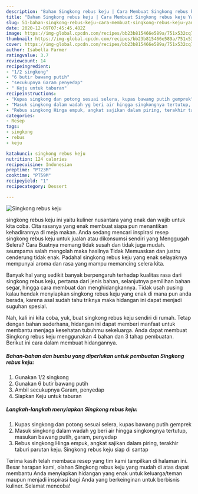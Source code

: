 ```yaml
---
description: "Bahan Singkong rebus keju | Cara Membuat Singkong rebus keju Yang Enak Dan Mudah"
title: "Bahan Singkong rebus keju | Cara Membuat Singkong rebus keju Yang Enak Dan Mudah"
slug: 51-bahan-singkong-rebus-keju-cara-membuat-singkong-rebus-keju-yang-enak-dan-mudah
date: 2020-12-09T07:45:45.482Z
image: https://img-global.cpcdn.com/recipes/bb23b815466e589a/751x532cq70/singkong-rebus-keju-foto-resep-utama.jpg
thumbnail: https://img-global.cpcdn.com/recipes/bb23b815466e589a/751x532cq70/singkong-rebus-keju-foto-resep-utama.jpg
cover: https://img-global.cpcdn.com/recipes/bb23b815466e589a/751x532cq70/singkong-rebus-keju-foto-resep-utama.jpg
author: Isabella Farmer
ratingvalue: 3.7
reviewcount: 14
recipeingredient:
- "1/2 singkong"
- "6 butir bawang putih"
- "secukupnya Garam penyedap"
- " Keju untuk taburan"
recipeinstructions:
- "Kupas singkong dan potong sesuai selera, kupas bawang putih gemprek"
- "Masuk singkong dalam wadah yg beri air hingga singkongnya tertutup, masukan bawang putih, garam, penyedap"
- "Rebus singkong Hinga empuk, angkat sajikan dalam piring, terakhir taburi parutan keju. Singkong rebus keju siap di santap"
categories:
- Resep
tags:
- singkong
- rebus
- keju

katakunci: singkong rebus keju 
nutrition: 124 calories
recipecuisine: Indonesian
preptime: "PT23M"
cooktime: "PT59M"
recipeyield: "1"
recipecategory: Dessert

---
```



![Singkong rebus keju](https://img-global.cpcdn.com/recipes/bb23b815466e589a/751x532cq70/singkong-rebus-keju-foto-resep-utama.jpg)


singkong rebus keju ini yaitu kuliner nusantara yang enak dan wajib untuk kita coba. Cita rasanya yang enak membuat siapa pun menantikan kehadirannya di meja makan.
Anda sedang mencari inspirasi resep singkong rebus keju untuk jualan atau dikonsumsi sendiri yang Menggugah Selera? Cara Buatnya memang tidak susah dan tidak juga mudah. seumpama salah mengolah maka hasilnya Tidak Memuaskan dan justru cenderung tidak enak. Padahal singkong rebus keju yang enak selayaknya mempunyai aroma dan rasa yang mampu memancing selera kita.

Banyak hal yang sedikit banyak berpengaruh terhadap kualitas rasa dari singkong rebus keju, pertama dari jenis bahan, selanjutnya pemilihan bahan segar, hingga cara membuat dan menghidangkannya. Tidak usah pusing kalau hendak menyiapkan singkong rebus keju yang enak di mana pun anda berada, karena asal sudah tahu triknya maka hidangan ini dapat menjadi suguhan spesial.




Nah, kali ini kita coba, yuk, buat singkong rebus keju sendiri di rumah. Tetap dengan bahan sederhana, hidangan ini dapat memberi manfaat untuk membantu menjaga kesehatan tubuhmu sekeluarga. Anda dapat membuat Singkong rebus keju menggunakan 4 bahan dan 3 tahap pembuatan. Berikut ini cara dalam membuat hidangannya.

<!--inarticleads1-->

##### Bahan-bahan dan bumbu yang diperlukan untuk pembuatan Singkong rebus keju:

1. Gunakan 1/2 singkong
1. Gunakan 6 butir bawang putih
1. Ambil secukupnya Garam, penyedap
1. Siapkan  Keju untuk taburan




<!--inarticleads2-->

##### Langkah-langkah menyiapkan Singkong rebus keju:

1. Kupas singkong dan potong sesuai selera, kupas bawang putih gemprek
1. Masuk singkong dalam wadah yg beri air hingga singkongnya tertutup, masukan bawang putih, garam, penyedap
1. Rebus singkong Hinga empuk, angkat sajikan dalam piring, terakhir taburi parutan keju. Singkong rebus keju siap di santap




Terima kasih telah membaca resep yang tim kami tampilkan di halaman ini. Besar harapan kami, olahan Singkong rebus keju yang mudah di atas dapat membantu Anda menyiapkan hidangan yang enak untuk keluarga/teman maupun menjadi inspirasi bagi Anda yang berkeinginan untuk berbisnis kuliner. Selamat mencoba!
